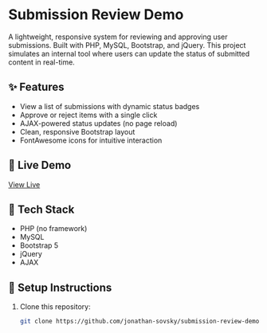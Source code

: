 # Submission Review Demo

A lightweight, responsive system for reviewing and approving user submissions. Built with PHP, MySQL, Bootstrap, and jQuery. This project simulates an internal tool where users can update the status of submitted content in real-time.

## ✨ Features

- View a list of submissions with dynamic status badges
- Approve or reject items with a single click
- AJAX-powered status updates (no page reload)
- Clean, responsive Bootstrap layout
- FontAwesome icons for intuitive interaction

## 🚀 Live Demo

[View Live](https://jonathansovsky.com/submission-review-demo/)

## 🧰 Tech Stack

- PHP (no framework)
- MySQL
- Bootstrap 5
- jQuery
- AJAX

## 📂 Setup Instructions

1. Clone this repository:
   ```bash
   git clone https://github.com/jonathan-sovsky/submission-review-demo.git
